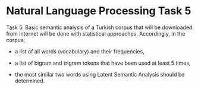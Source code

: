 # Natural Language Processing Task 5

Task 5. Basic semantic analysis of a Turkish corpus that will be downloaded from Internet will be done with statistical approaches. Accordingly, in the corpus;

- a list of all words (vocabulary) and their frequencies,

- a list of bigram and trigram tokens that have been used at least 5 times,

- the most similar two words using Latent Semantic Analysis should be determined.
